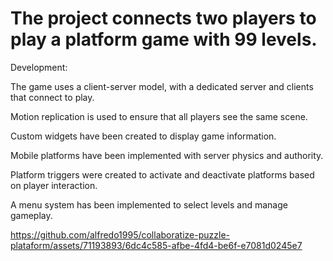 # The project connects two players to play a platform game with 99 levels.

Development:

The game uses a client-server model, with a dedicated server and clients that connect to play.

Motion replication is used to ensure that all players see the same scene.

Custom widgets have been created to display game information.

Mobile platforms have been implemented with server physics and authority.

Platform triggers were created to activate and deactivate platforms based on player interaction.

A menu system has been implemented to select levels and manage gameplay. 



https://github.com/alfredo1995/collaboratize-puzzle-plataform/assets/71193893/6dc4c585-afbe-4fd4-be6f-e7081d0245e7



